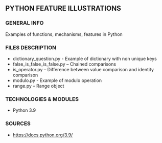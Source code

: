 ## PYTHON FEATURE ILLUSTRATIONS
### GENERAL INFO
Examples of functions, mechanisms, features in Python
### FILES DESCRIPTION
* dictionary_question.py - Example of dictionary with non unique keys
* false_is_false_is_false.py – Chained comparisons
* is_operator.py – Difference between value comparison and identity comparison
* modulo.py - Example of modulo operation
* range.py – Range object

### TECHNOLOGIES & MODULES
* Python 3.9
### SOURCES
* https://docs.python.org/3.9/